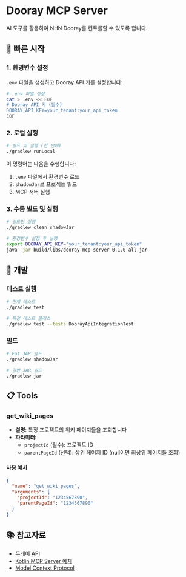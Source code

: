 # Dooray MCP Server

AI 도구를 활용하여 NHN Dooray를 컨트롤할 수 있도록 합니다.

## 🚀 빠른 시작

### 1. 환경변수 설정

`.env` 파일을 생성하고 Dooray API 키를 설정합니다:

```bash
# .env 파일 생성
cat > .env << EOF
# Dooray API 키 (필수)
DOORAY_API_KEY=your_tenant:your_api_token
EOF
```

### 2. 로컬 실행

```bash
# 빌드 및 실행 (한 번에)
./gradlew runLocal
```

이 명령어는 다음을 수행합니다:

1. `.env` 파일에서 환경변수 로드
2. `shadowJar`로 프로젝트 빌드
3. MCP 서버 실행

### 3. 수동 빌드 및 실행

```bash
# 빌드만 실행
./gradlew clean shadowJar

# 환경변수 설정 후 실행
export DOORAY_API_KEY="your_tenant:your_api_token"
java -jar build/libs/dooray-mcp-server-0.1.0-all.jar
```

## 🔧 개발

### 테스트 실행

```bash
# 전체 테스트
./gradlew test

# 특정 테스트 클래스
./gradlew test --tests DoorayApiIntegrationTest
```

### 빌드

```bash
# Fat JAR 빌드
./gradlew shadowJar

# 일반 JAR 빌드
./gradlew jar
```

## 📋 Tools

### get_wiki_pages

- **설명**: 특정 프로젝트의 위키 페이지들을 조회합니다
- **파라미터**:
  - `projectId` (필수): 프로젝트 ID
  - `parentPageId` (선택): 상위 페이지 ID (null이면 최상위 페이지들 조회)

#### 사용 예시

```json
{
  "name": "get_wiki_pages",
  "arguments": {
    "projectId": "1234567890",
    "parentPageId": "1234567890"
  }
}
```

## 📚 참고자료

- [두레이 API](https://helpdesk.dooray.com/share/pages/9wWo-xwiR66BO5LGshgVTg/2939987647631384419)
- [Kotlin MCP Server 예제](https://github.com/modelcontextprotocol/kotlin-sdk/blob/main/samples/weather-stdio-server/src/main/kotlin/io/modelcontextprotocol/sample/server/McpWeatherServer.kt)
- [Model Context Protocol](https://modelcontextprotocol.io/introduction)